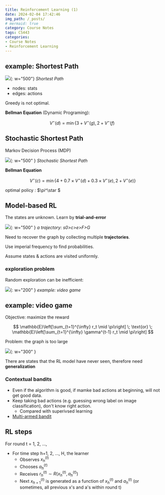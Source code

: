 ```yaml
---
title: Reinforcement Learning (1)
date: 2024-02-04 17:42:46
img_path: /_posts/
# mermaid: true
category: Course Notes
tags: CS443
categories:
- Course Notes
- Reinforcement Learning
---
```


## example: Shortest Path

![](/img/post/reinforcement-learning-lecture-1.png){: w="500"}
_Shortest Path_

- nodes: stats
- edges: actions

Greedy is not optimal.

**Bellman Equation** (Dynamic Programing):  

$$
V^\star (d) = \min\{3 + V^\star (g) ,\, 2 + V^\star (f)\
$$

## Stochastic Shortest Path

Markov Decision Process (MDP)

![](/img/post/reinforcement-learning-lecture-1-1.png){: w="500" }
_Stochastic Shortest Path_

**Bellman Equation**

$$
V^\star (c) = \min\{4 + 0.7 × V^\star (d) + 0.3 × V^\star (e) ,\, 2 + V^\star (e)\}
$$

optimal policy : $\pi^\star $

## Model-based RL

The states are unknown.
Learn by **trial-and-error**

![](/img/post/reinforcement-learning-lecture-1-2.png){: w="500" }
_a trajectory: s0>c>e>F>G_

Need to recover the graph by collecting multiple **trajectories**.

Use imperial frequency to find probabilities.

Assume states & actions are visited uniformly.

### exploration problem

Random exploration can be inefficient:

![](/img/post/reinforcement-learning-lecture-1-5.png){: w="200" }
_example: video game_

## example: video game

Objective: maximize the reward

$$
\mathbb{E}\left[\sum_{t=1}^{\infty} r_t \mid \pi\right] \; \text{or} \;
\mathbb{E}\left[\sum_{t=1}^{\infty} \gamma^{t-1} r_t \mid \pi\right]
$$

Problem: the graph is too large

![](/img/post/reinforcement-learning-lecture-1-4.png){: w="300" }

There are states that the RL model have never seen, therefore need **generalization**

### Contextual bandits

- Even if the algorithm is good, if mamke bad actions at beginning, will not get good data.
- Keep taking bad actions (e.g. guessing wrong label on image classification), don't know right action.
  - Compared with superivsed learning
- [Multi-armed bandit](https://en.wikipedia.org/wiki/Multi-armed_bandit)

## RL steps

For round t = 1, 2, ...,

- For time step h=1, 2, ..., H, the learner
  - Observes $x_h^{(t)}$
  - Chooses $a_h^{(t)}$
  - Receives $r_h^{(t)} \sim R(x_h^{(t)}, a_h^{(t)})$
  - Next $x_{h+1}^{(t)}$ is generated as a function of $x_h^{(t)}$ and $a_h^{(t)}$
    (or sometimes, all previous x's and a's within round t)
